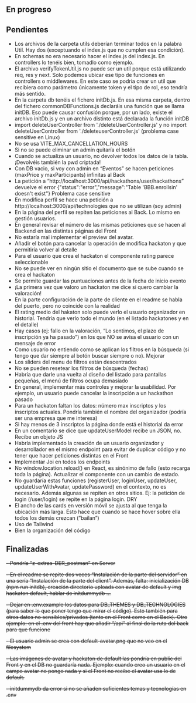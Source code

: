 ## En progreso

## Pendientes

- Los archivos de la carpeta utils deberían terminar todos en la palabra Util. Hay dos (exceptuando el index.js que no cumplen esa condición).
- En schemas no era necesario hacer el index.js del index.js. En controllers lo tenéis bien, tomadlo como ejemplo.
- El archivo verifyTokenUtil.js no puede ser un util porque está utilizando req, res y next. Solo podemos ubicar ese tipo de funciones en controllers o middlewares. En este caso se podría crear un util que recibiera como parámetro únicamente token y el tipo de rol, eso tendría más sentido.
- En la carpeta db tenéis el fichero initDb.js. En esa misma carpeta, dentro del fichero commonDBFunctions.js declaráis una función que se llama initDB. Eso puede causar confusión porque, por un lado, existe el archivo initDb.js y en un archivo distinto está declarada la función initDB
- import deleteUserController from './deleteUserController.js' y no import deleteUserController from './deleteuserController.js' (problema case sensitive en Linux)
- No se usa VITE_MAX_CANCELLATION_HOURS
- Si no se puede eliminar un admin quitaría el botón
- Cuando se actualiza un usuario, no devolver todos los datos de la tabla. ¡Devolvéis también la pwd criptada!
- Con DB vacio, si voy con admin en “Eventos” se hacen peticiones (maxPrice y maxParticipants) infinitas al Back
- La petición a “http://localhost:3000/api/hackathons/user/hackathons” devuelve el error {"status":"error","message":"Table 'BBB.enrollsin' doesn't exist"} Problema case sensitive
- En modifica perfil se hace una petición a http://localhost:3000/api/technologies que no se utilizan (soy admin)
- En la página del perfil se repiten las peticiones al Back. Lo mismo en gestión usuarios.
- En general revisar el número de las mismas peticiones que se hacen al Backend en las distintas páginas del Front
- No estaría mal implementar el preview del avatar.
- Añadir el botón para cancelar la operación de modifica hackaton y que permitiría volver al detalle
- Para el usuario que crea el hackaton el componente rating parece seleccionable
- No se puede ver en ningún sitio el documento que se sube cuando se crea el hackaton
- Se permite guardar las puntuaciones antes de la fecha de inicio evento
- ¡La primera vez que valoro un hackaton me dice si quero cambiar la valoración!
- En la parte configuración de la parte de cliente en el readme se habla del puerto, pero no coincide con la realidad
- El rating medio del hakaton solo puede verlo el usuario organizador en historial. Tendría que verlo todo el mundo (en el listado hackatones y en el detalle)
- Hay casos (ej: fallo en la valoración, “Lo sentimos, el plazo de inscripción ya ha pasado”) en los que NO se avisa el usuario con un mensaje de error
- Como usuario no entiendo como se aplican los filtros en la búsqueda (si tengo que dar siempre al botón buscar siempre o no). Mejorar
- Los sliders del menu de filtros están descentrados
- No se pueden resetear los filtros de búsqueda (fechas)
- Habría que darle una vuelta al diseño del listado para pantallas pequeñas, el menú de filtros ocupa demasiado
- En general, implementar más controles y mejorar la usabilidad. Por ejemplo, un usuario puede cancelar la inscripción a un hackathon pasado
- Para un hackaton faltan los datos: número max inscriptos y los inscriptos actuales. Pondría también el nombre del organizador (podría ser una empresa que me interesa)
- Si hay menos de 3 inscriptos la página donde está el historial da error
- En un comentario se dice que updateUserModel recibe un JSON, no. Recibe un objeto JS
- Habría implementado la creación de un usuario organizador y desarrollador en el mismo endpoint para evitar de duplicar código y no tener que hacer peticiones distintas en el Front
- Implementar Joi en todos los endpoints
- No window.location.reload() en React, es sinónimo de fallo (esto recarga toda la página). Actualizar el componente con un cambio de estado.
- No guardaría estas funciones (registerUser, loginUser, updateUser, updateUserWithAvatar, updatePassword) en el contexto, no es necesario. Además algunas se repiten en otros sitios. Ej: la petición de login (/user/login) se repite en la página login. DRY
- El ancho de las cards en versión móvil se ajusta al que tenga la ubicación más larga. Esto hace que cuando se hace hover sobre ella todos los demás crezcan (”bailan”)
- Uso de Tailwind
- Bien la organización del código

## Finalizadas

~~- Pondría “z-extras-DER_postman” en Server~~

~~- En el readme se repite dos veces “Instalación de la parte del servidor” en una sería “Instalación de la parte del client”. Además, falta: inicialización DB (npm run initdb), creación directorio uploads con avatar de default y img hackaton default, hablar de initdummydb ...~~

~~- Dejar en .env.example los datos para DB_THEMES y DB_TECHNOLOGIES (para saber lo que poner tengo que mirar el código). Esto también para otros datos no sensibles/privados (tanto en el Front como en el Back). Otro ejemplo: en el .env del front hay que añadir “/api” al final de la ruta del back para que funcione~~

~~- El usuario admin se crea con default-avatar.png que no veo en el filesystem~~

~~- Las imágenes de avatar y hackaton de default las pondría en public del Front y en el DB no guardaría nada. Ejemplo: cuando creo un usuario en el campo avatar no pongo nada y si el Front no recibe el avatar usa lo de default.~~

~~- initdummydb da error si no se añaden suficientes temas y tecnologías en .env~~

